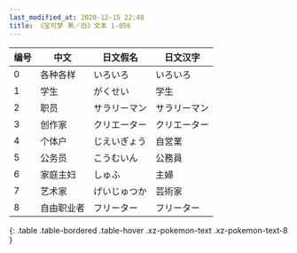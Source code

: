 ```yaml
---
last_modified_at: 2020-12-15 22:48
title: 《宝可梦 黑／白》文本 1-056
---
```

| 编号 | 中文 | 日文假名 | 日文汉字 |
| ---- | ---- | ---- | --- |
| 0 | 各种各样 | いろいろ | いろいろ |
| 1 | 学生 | がくせい | 学生 |
| 2 | 职员 | サラリーマン | サラリーマン |
| 3 | 创作家 | クリエーター | クリエーター |
| 4 | 个体户 | じえいぎょう | 自営業 |
| 5 | 公务员 | こうむいん | 公務員 |
| 6 | 家庭主妇 | しゅふ | 主婦 |
| 7 | 艺术家 | げいじゅつか | 芸術家 |
| 8 | 自由职业者 | フリーター | フリーター |
{: .table .table-bordered .table-hover .xz-pokemon-text .xz-pokemon-text-8 }